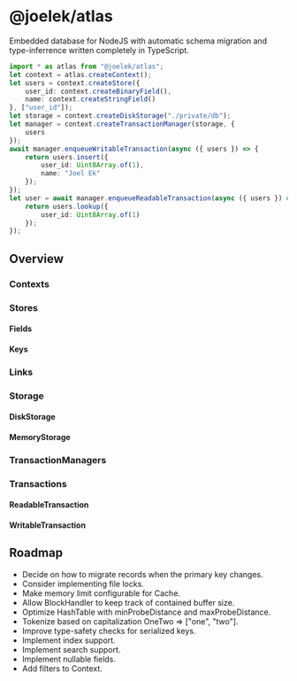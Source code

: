 # @joelek/atlas

Embedded database for NodeJS with automatic schema migration and type-inferrence written completely in TypeScript.

```ts
import * as atlas from "@joelek/atlas";
let context = atlas.createContext();
let users = context.createStore({
	user_id: context.createBinaryField(),
	name: context.createStringField()
}, ["user_id"]);
let storage = context.createDiskStorage("./private/db");
let manager = context.createTransactionManager(storage, {
	users
});
await manager.enqueueWritableTransaction(async ({ users }) => {
	return users.insert({
		user_id: Uint8Array.of(1),
		name: "Joel Ek"
	});
});
let user = await manager.enqueueReadableTransaction(async ({ users }) => {
	return users.lookup({
		user_id: Uint8Array.of(1)
	});
});
```

## Overview

### Contexts

### Stores

#### Fields

#### Keys

### Links

### Storage

#### DiskStorage

#### MemoryStorage

### TransactionManagers

### Transactions

#### ReadableTransaction

#### WritableTransaction

## Roadmap

* Decide on how to migrate records when the primary key changes.
* Consider implementing file locks.
* Make memory limit configurable for Cache.
* Allow BlockHandler to keep track of contained buffer size.
* Optimize HashTable with minProbeDistance and maxProbeDistance.
* Tokenize based on capitalization OneTwo => ["one", "two"].
* Improve type-safety checks for serialized keys.
* Implement index support.
* Implement search support.
* Implement nullable fields.
* Add filters to Context.
